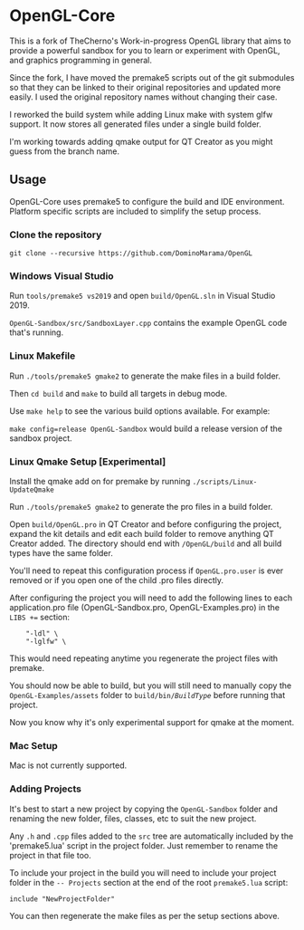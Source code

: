 # OpenGL-Core
This is a fork of TheCherno's Work-in-progress OpenGL library that aims to provide a powerful sandbox for you to learn or experiment with OpenGL, and graphics programming in general.

Since the fork, I have moved the premake5 scripts out of the git submodules so that they can be linked to their original repositories and updated more easily. I used the original repository names without changing their case.

I reworked the build system while adding Linux make with system glfw support. It now stores all generated files under a single build folder.

I'm working towards adding qmake output for QT Creator as you might guess from the branch name.

## Usage

OpenGL-Core uses premake5 to configure the build and IDE environment. Platform specific scripts are included to simplify the setup process.
### Clone the repository
```
git clone --recursive https://github.com/DominoMarama/OpenGL
```

### Windows Visual Studio

Run `tools/premake5 vs2019` and open `build/OpenGL.sln` in Visual Studio 2019.

`OpenGL-Sandbox/src/SandboxLayer.cpp` contains the example OpenGL code that's running.

### Linux Makefile

Run `./tools/premake5 gmake2` to generate the make files in a build folder.

Then `cd build` and `make` to build all targets in debug mode.

Use `make help` to see the various build options available. For example:

`make config=release OpenGL-Sandbox` would build a release version of the sandbox project.

### Linux Qmake Setup [Experimental]

Install the qmake add on for premake by running `./scripts/Linux-UpdateQmake`

Run `./tools/premake5 gmake2` to generate the pro files in a build folder.

Open `build/OpenGL.pro` in QT Creator and before configuring the project, expand the kit details and edit each build folder to remove anything QT Creator added. The directory should end with `/OpenGL/build` and all build types have the same folder.

You'll need to repeat this configuration process if `OpenGL.pro.user` is ever removed or if you open one of the child .pro files directly.

After configuring the project you will need to add the following lines to each application.pro file (OpenGL-Sandbox.pro, OpenGL-Examples.pro) in the `LIBS +=` section:

		"-ldl" \
		"-lglfw" \

This would need repeating anytime you regenerate the project files with premake.

You should now be able to build, but you will still need to manually copy the `OpenGL-Examples/assets` folder to `build/bin/`_`BuildType`_ before running that project.

Now you know why it's only experimental support for qmake at the moment.
### Mac Setup

Mac is not currently supported.

### Adding Projects

It's best to start a new project by copying the `OpenGL-Sandbox` folder and renaming the new folder, files, classes, etc to suit the new project.

Any `.h` and `.cpp` files added to the `src` tree are automatically included by the 'premake5.lua' script in the project folder. Just remember to rename the project in that file too.

To include your project in the build you will need to include your project folder in the `-- Projects` section at the end of the root `premake5.lua` script:

`include "NewProjectFolder"`  

You can then regenerate the make files as per the setup sections above.